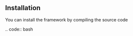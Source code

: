 
Installation
------------

You can install the framework by compiling the source code

.. code:: bash
